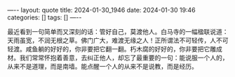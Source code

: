 —--
layout: quote
title: 2024-01-30_1946
date: 2024-01-30 19:46
categories: []
tags: []
—--

最近看到一句简单而又深刻的话：管好自己，莫渡他人。白马寺的一幅楹联说道：天雨虽宽，不润无根之草。佛门广大，难渡无缘之人！正所谓法不可轻传，人不可轻渡。咸鱼躺的好好的，你非要把它翻一翻。朽木腐的好好的，你非要把它雕成材。我们常常怀抱着善意，去纠正他人，却忘了最重要的一句：能说服一个人的，从来不是道理，而是南墙。能点醒一个人的从来不是说教，而是经历。